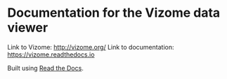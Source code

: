 # Documentation for the Vizome data viewer
 
Link to Vizome: http://vizome.org/
Link to documentation: https://vizome.readthedocs.io

Built using [Read the Docs](https://readthedocs.org/).
